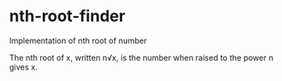 # nth-root-finder
Implementation of nth root of number

The nth root of x, written n√x, is the number when raised to the power n gives x.
